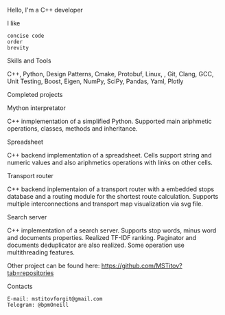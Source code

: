 Hello, I'm a C++ developer

I like

    concise code
    order
    brevity

Skills and Tools

C++, Python, Design Patterns, Cmake, Protobuf, Linux, , Git, Clang, GCC, Unit Testing, Boost, Eigen, NumPy, SciPy, Pandas, Yaml, Plotly

Completed projects

Mython interpretator

C++ inmplementation of a simplified Python. Supported main ariphmetic operations, classes, methods and inheritance.

Spreadsheet

C++ backend implementation of a spreadsheet. Cells support string and numeric values and also ariphmetics operations with links on other cells.

Transport router

C++ backend inplementaion of a transport router with a embedded stops database and a routing module for the shortest route calculation. Supports multiple interconnections and transport map visualization via svg file.

Search server

C++ implementation of a search server. Supports stop words, minus word and documents properties. Realized TF-IDF ranking. Paginator and documents deduplicator are also realized. Some operation use multithreading features.

Other project can be found here: https://github.com/MSTitov?tab=repositories

Contacts

    E-mail: mstitovforgit@gmail.com
    Telegram: @bpmOneill
